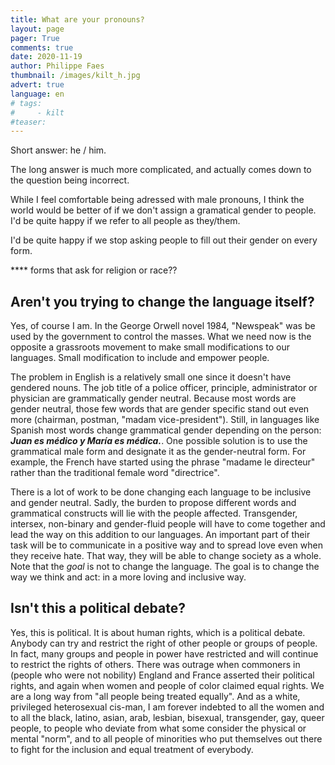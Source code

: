 ```yaml
---
title: What are your pronouns?
layout: page
pager: True
comments: true
date: 2020-11-19
author: Philippe Faes
thumbnail: /images/kilt_h.jpg
advert: true
language: en
# tags:
#     - kilt
#teaser:  
---
```


Short answer: he / him.

The long answer is much more complicated, and actually comes down to the question being incorrect.

While I feel comfortable being adressed with male pronouns, I think the world would be better of if we don't assign a gramatical gender to people. 
I'd be quite happy if we refer to all people as they/them. 

I'd be quite happy if we stop asking people to fill out their gender on every form. 

**** forms that ask for religion or race??

## Aren't you trying to change the language itself?

Yes, of course I am.  In the George Orwell novel 1984, "Newspeak" was be used by the government to control 
the masses. What we need now is the opposite a grassroots movement to make small modifications to our languages. Small modification to include and empower people. 

The problem in English is a relatively small one since it doesn't have gendered nouns. 
The job title of a police officer, principle, administrator or physician are grammatically gender neutral. 
Because most words are gender neutral, those few words that are gender specific stand out even more (chairman, postman, "madam vice-president").
Still, in languages like Spanish most words change grammatical gender depending on the person: ***Juan es médico y María es médica.***. 
One possible solution is to use the grammatical male form and designate it as the gender-neutral form. 
For example, the French have started using the phrase "madame le directeur" rather than the traditional female word "directrice".

There is a lot of work to be done changing each language to be inclusive and gender neutral. Sadly, the burden 
to propose different words and grammatical constructs will lie with the people affected. 
Transgender, intersex, non-binary and gender-fluid people will have to come together and lead the way on this addition to our languages.
An important part of their task will be to communicate in a positive way and to spread love even when they receive hate.
That way, they will be able to change society as a whole. Note that the *goal* is not to change the language. The goal is to change the way we think and act: in a more loving and inclusive way.

## Isn't this a political debate?

Yes, this is political. It is about human rights, which is a political debate. Anybody can try and restrict 
the right of other people or groups of people. In fact, many groups and people in power have restricted and will
continue to restrict the rights of others. 
There was outrage when commoners in (people who were not nobility) England and France asserted their political rights, 
and again when women and people of color claimed equal rights. We are a long way from "all people being treated equally". 
And as a white, privileged heterosexual cis-man, I am forever indebted to all the women and to all the black, latino, 
asian, arab, lesbian, bisexual, transgender, gay, queer people, 
to people who deviate from what some consider the physical or mental "norm", 
and to all people of minorities who put themselves out there to fight for the inclusion and equal treatment of everybody.
